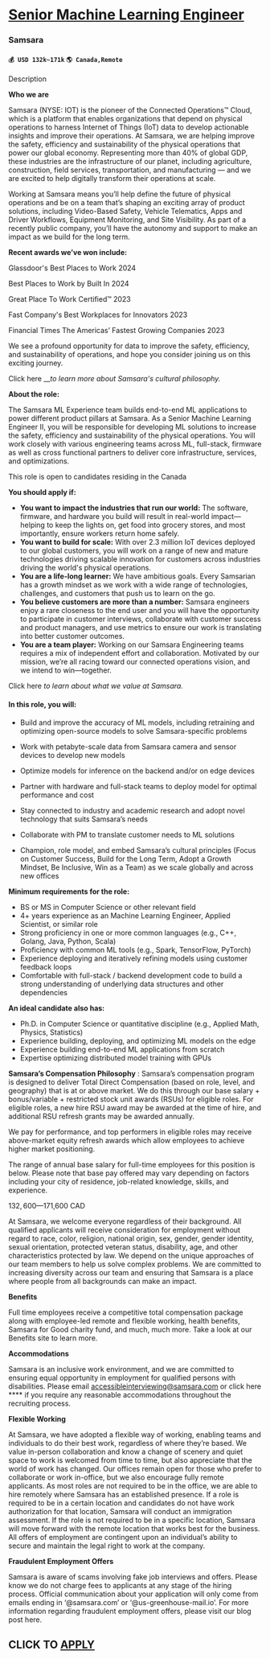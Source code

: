 # [Senior Machine Learning Engineer](https://www.remotewlb.com/apply/senior-machine-learning-engineer-90435)  
### Samsara  
#### `💰 USD 132k~171k` `🌎 Canada,Remote`  

Description

**Who we are**

Samsara (NYSE: IOT) is the pioneer of the Connected Operations™ Cloud, which is a platform that enables organizations that depend on physical operations to harness Internet of Things (IoT) data to develop actionable insights and improve their operations. At Samsara, we are helping improve the safety, efficiency and sustainability of the physical operations that power our global economy. Representing more than 40% of global GDP, these industries are the infrastructure of our planet, including agriculture, construction, field services, transportation, and manufacturing — and we are excited to help digitally transform their operations at scale.

Working at Samsara means you’ll help define the future of physical operations and be on a team that’s shaping an exciting array of product solutions, including Video-Based Safety, Vehicle Telematics, Apps and Driver Workflows, Equipment Monitoring, and Site Visibility. As part of a recently public company, you’ll have the autonomy and support to make an impact as we build for the long term.

**Recent awards we’ve won include:**

Glassdoor's Best Places to Work 2024

Best Places to Work by Built In 2024

Great Place To Work Certified™ 2023

Fast Company's Best Workplaces for Innovators 2023

Financial Times The Americas’ Fastest Growing Companies 2023

We see a profound opportunity for data to improve the safety, efficiency, and sustainability of operations, and hope you consider joining us on this exciting journey.

Click here ___to learn more about Samsara's cultural philosophy._

 **About the role:**

The Samsara ML Experience team builds end-to-end ML applications to power different product pillars at Samsara. As a Senior Machine Learning Engineer II, you will be responsible for developing ML solutions to increase the safety, efficiency and sustainability of the physical operations. You will work closely with various engineering teams across ML, full-stack, firmware as well as cross functional partners to deliver core infrastructure, services, and optimizations.

This role is open to candidates residing in the Canada

**You should apply if:**

  * **You want to impact the industries that run our world:** The software, firmware, and hardware you build will result in real-world impact—helping to keep the lights on, get food into grocery stores, and most importantly, ensure workers return home safely.
  * **You want to build for scale:** With over 2.3 million IoT devices deployed to our global customers, you will work on a range of new and mature technologies driving scalable innovation for customers across industries driving the world's physical operations.
  * **You are a life-long learner:** We have ambitious goals. Every Samsarian has a growth mindset as we work with a wide range of technologies, challenges, and customers that push us to learn on the go.
  * **You believe customers are more than a number:** Samsara engineers enjoy a rare closeness to the end user and you will have the opportunity to participate in customer interviews, collaborate with customer success and product managers, and use metrics to ensure our work is translating into better customer outcomes.
  * **You are a team player:** Working on our Samsara Engineering teams requires a mix of independent effort and collaboration. Motivated by our mission, we’re all racing toward our connected operations vision, and we intend to win—together.

Click here _to learn about what we value at Samsara._

#### **In this role, you will:**

  * Build and improve the accuracy of ML models, including retraining and optimizing open-source models to solve Samsara-specific problems
  * Work with petabyte-scale data from Samsara camera and sensor devices to develop new models
  * Optimize models for inference on the backend and/or on edge devices
  * Partner with hardware and full-stack teams to deploy model for optimal performance and cost
  * Stay connected to industry and academic research and adopt novel technology that suits Samsara’s needs
  * Collaborate with PM to translate customer needs to ML solutions

  * Champion, role model, and embed Samsara’s cultural principles (Focus on Customer Success, Build for the Long Term, Adopt a Growth Mindset, Be Inclusive, Win as a Team) as we scale globally and across new offices

**Minimum requirements for the role:**

  * BS or MS in Computer Science or other relevant field
  * 4+ years experience as an Machine Learning Engineer, Applied Scientist, or similar role
  * Strong proficiency in one or more common languages (e.g., C++, Golang, Java, Python, Scala) 
  * Proficiency with common ML tools (e.g., Spark, TensorFlow, PyTorch)
  * Experience deploying and iteratively refining models using customer feedback loops
  * Comfortable with full-stack / backend development code to build a strong understanding of underlying data structures and other dependencies

**An ideal candidate also has:**

  * Ph.D. in Computer Science or quantitative discipline (e.g., Applied Math, Physics, Statistics)
  * Experience building, deploying, and optimizing ML models on the edge
  * Experience building end-to-end ML applications from scratch 
  * Expertise optimizing distributed model training with GPUs

**Samsara’s Compensation Philosophy** : Samsara’s compensation program is designed to deliver Total Direct Compensation (based on role, level, and geography) that is at or above market. We do this through our base salary + bonus/variable + restricted stock unit awards (RSUs) for eligible roles. For eligible roles, a new hire RSU award may be awarded at the time of hire, and additional RSU refresh grants may be awarded annually.

We pay for performance, and top performers in eligible roles may receive above-market equity refresh awards which allow employees to achieve higher market positioning.

The range of annual base salary for full-time employees for this position is below. Please note that base pay offered may vary depending on factors including your city of residence, job-related knowledge, skills, and experience.

$132,600—$171,600 CAD

At Samsara, we welcome everyone regardless of their background. All qualified applicants will receive consideration for employment without regard to race, color, religion, national origin, sex, gender, gender identity, sexual orientation, protected veteran status, disability, age, and other characteristics protected by law. We depend on the unique approaches of our team members to help us solve complex problems. We are committed to increasing diversity across our team and ensuring that Samsara is a place where people from all backgrounds can make an impact.

**Benefits**

Full time employees receive a competitive total compensation package along with employee-led remote and flexible working, health benefits, Samsara for Good charity fund, and much, much more. Take a look at our Benefits site to learn more.

**Accommodations**

Samsara is an inclusive work environment, and we are committed to ensuring equal opportunity in employment for qualified persons with disabilities. Please email accessibleinterviewing@samsara.com or click here **** if you require any reasonable accommodations throughout the recruiting process.

**Flexible Working**

At Samsara, we have adopted a flexible way of working, enabling teams and individuals to do their best work, regardless of where they’re based. We value in-person collaboration and know a change of scenery and quiet space to work is welcomed from time to time, but also appreciate that the world of work has changed. Our offices remain open for those who prefer to collaborate or work in-office, but we also encourage fully remote applicants. As most roles are not required to be in the office, we are able to hire remotely where Samsara has an established presence. If a role is required to be in a certain location and candidates do not have work authorization for that location, Samsara will conduct an immigration assessment. If the role is not required to be in a specific location, Samsara will move forward with the remote location that works best for the business. All offers of employment are contingent upon an individual’s ability to secure and maintain the legal right to work at the
company.

**Fraudulent Employment Offers**

Samsara is aware of scams involving fake job interviews and offers. Please know we do not charge fees to applicants at any stage of the hiring process. Official communication about your application will only come from emails ending in ‘@samsara.com’ or ‘@us-greenhouse-mail.io’. For more information regarding fraudulent employment offers, please visit our blog post here.

  
## CLICK TO [APPLY](https://www.remotewlb.com/apply/senior-machine-learning-engineer-90435)

